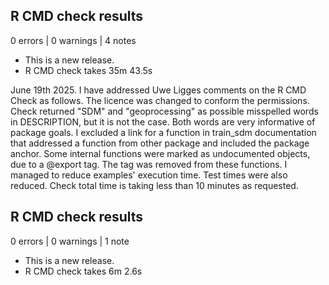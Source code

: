 ## R CMD check results

0 errors | 0 warnings | 4 notes

* This is a new release.
* R CMD check takes 35m 43.5s

June 19th 2025. I have addressed Uwe Ligges comments on the R CMD Check as follows. The licence was 
changed to conform the permissions. Check returned "SDM" and "geoprocessing" as possible
misspelled words in DESCRIPTION, but it is not the case. Both words are very informative of
package goals. I excluded a link for a function in train_sdm documentation that addressed a function
from other package and included the package anchor. Some internal functions were marked as
undocumented objects, due to a @export tag. The tag was removed from these functions. I managed to
reduce examples' execution time. Test times were also reduced. Check total time is taking less than
10 minutes as requested.

## R CMD check results

0 errors | 0 warnings | 1 note

* This is a new release.
* R CMD check takes 6m 2.6s
